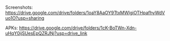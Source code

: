 Screenshots:
https://drive.google.com/drive/folders/1oaY8AaOY9TtxMWIgiOTHpafhyWdVuo1O?usp=sharing

APKs:
https://drive.google.com/drive/folders/1cK-BoTWn-Xdn-uHqY0ijSUesEpQZRJNj?usp=drive_link
